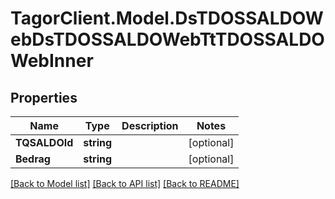 # TagorClient.Model.DsTDOSSALDOWebDsTDOSSALDOWebTtTDOSSALDOWebInner

## Properties

Name | Type | Description | Notes
------------ | ------------- | ------------- | -------------
**TQSALDOId** | **string** |  | [optional] 
**Bedrag** | **string** |  | [optional] 

[[Back to Model list]](../README.md#documentation-for-models) [[Back to API list]](../README.md#documentation-for-api-endpoints) [[Back to README]](../README.md)

